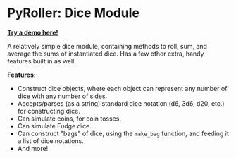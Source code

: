 PyRoller: Dice Module
=============================

[**Try a demo here!**](http://repl.it/NVc/1)

A relatively simple dice module, containing methods to roll, sum, and average the sums of instantiated dice. Has a few other extra, handy features built in as well.

**Features:**

- Construct dice objects, where each object can represent any number of dice with any number of sides.
- Accepts/parses (as a string) standard dice notation (d6, 3d6, d20, etc.) for constructing dice.
- Can simulate coins, for coin tosses.
- Can simulate Fudge dice.
- Can construct "bags" of dice, using the `make_bag` function, and feeding it a list of dice notations.
- And more!
 